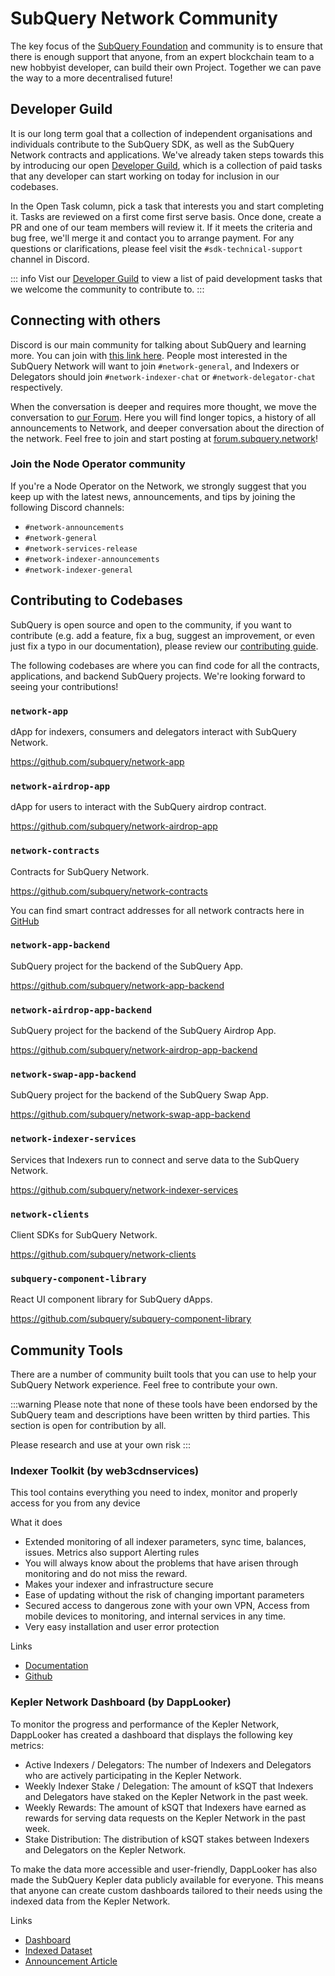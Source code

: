 # SubQuery Network Community

The key focus of the [SubQuery Foundation](./governance/foundation.md) and community is to ensure that there is enough support that anyone, from an expert blockchain team to a new hobbyist developer, can build their own Project. Together we can pave the way to a more decentralised future!

## Developer Guild

It is our long term goal that a collection of independent organisations and individuals contribute to the SubQuery SDK, as well as the SubQuery Network contracts and applications. We've already taken steps towards this by introducing our open [Developer Guild](https://github.com/orgs/subquery/projects/3?pane=info), which is a collection of paid tasks that any developer can start working on today for inclusion in our codebases.

In the Open Task column, pick a task that interests you and start completing it. Tasks are reviewed on a first come first serve basis. Once done, create a PR and one of our team members will review it. If it meets the criteria and bug free, we'll merge it and contact you to arrange payment. For any questions or clarifications, please feel visit the `#sdk-technical-support` channel in Discord.

::: info
Vist our [Developer Guild](https://github.com/orgs/subquery/projects/3?pane=info) to view a list of paid development tasks that we welcome the community to contribute to.
:::

## Connecting with others

Discord is our main community for talking about SubQuery and learning more. You can join with [this link here](https://discord.com/invite/subquery). People most interested in the SubQuery Network will want to join `#network-general`, and Indexers or Delegators should join `#network-indexer-chat` or `#network-delegator-chat` respectively.

When the conversation is deeper and requires more thought, we move the conversation to [our Forum](https://forum.subquery.network/). Here you will find longer topics, a history of all announcements to Network, and deeper conversation about the direction of the network. Feel free to join and start posting at [forum.subquery.network](https://forum.subquery.network/)!

### Join the Node Operator community

If you're a Node Operator on the Network, we strongly suggest that you keep up with the latest news, announcements, and tips by joining the following Discord channels:

- `#network-announcements`
- `#network-general`
- `#network-services-release`
- `#network-indexer-announcements`
- `#network-indexer-general`

## Contributing to Codebases

SubQuery is open source and open to the community, if you want to contribute (e.g. add a feature, fix a bug, suggest an improvement, or even just fix a typo in our documentation), please review our [contributing guide](../miscellaneous/contributing.md).

The following codebases are where you can find code for all the contracts, applications, and backend SubQuery projects. We're looking forward to seeing your contributions!

### `network-app`

dApp for indexers, consumers and delegators interact with SubQuery Network.

<https://github.com/subquery/network-app>

### `network-airdrop-app`

dApp for users to interact with the SubQuery airdrop contract.

<https://github.com/subquery/network-airdrop-app>

### `network-contracts`

Contracts for SubQuery Network.

<https://github.com/subquery/network-contracts>

You can find smart contract addresses for all network contracts here in [GitHub](https://github.com/subquery/network-contracts/blob/develop/publish/mainnet.json)

### `network-app-backend`

SubQuery project for the backend of the SubQuery App.

<https://github.com/subquery/network-app-backend>

### `network-airdrop-app-backend`

SubQuery project for the backend of the SubQuery Airdrop App.

<https://github.com/subquery/network-airdrop-app-backend>

### `network-swap-app-backend`

SubQuery project for the backend of the SubQuery Swap App.

<https://github.com/subquery/network-swap-app-backend>

### `network-indexer-services`

Services that Indexers run to connect and serve data to the SubQuery Network.

<https://github.com/subquery/network-indexer-services>

### `network-clients`

Client SDKs for SubQuery Network.

<https://github.com/subquery/network-clients>

### `subquery-component-library`

React UI component library for SubQuery dApps.

<https://github.com/subquery/subquery-component-library>

## Community Tools

There are a number of community built tools that you can use to help your SubQuery Network experience. Feel free to contribute your own.

:::warning
Please note that none of these tools have been endorsed by the SubQuery team and descriptions have been written by third parties. This section is open for contribution by all.

Please research and use at your own risk
:::

### Indexer Toolkit (by web3cdnservices)

This tool contains everything you need to index, monitor and properly access for you from any device

What it does

- Extended monitoring of all indexer parameters, sync time, balances, issues. Metrics also support Alerting rules
- You will always know about the problems that have arisen through monitoring and do not miss the reward.
- Makes your indexer and infrastructure secure
- Ease of updating without the risk of changing important parameters
- Secured access to dangerous zone with your own VPN, Access from mobile devices to monitoring, and internal services in any time.
- Very easy installation and user error protection

Links

- [Documentation](https://forum.subquery.network/t/indexer-toolkit/484)
- [Github](https://github.com/web3cdnservices/subquery-indexer-toolkit)

### Kepler Network Dashboard (by DappLooker)

To monitor the progress and performance of the Kepler Network, DappLooker has created a dashboard that displays the following key metrics:

- Active Indexers / Delegators: The number of Indexers and Delegators who are actively participating in the Kepler Network.
- Weekly Indexer Stake / Delegation: The amount of kSQT that Indexers and Delegators have staked on the Kepler Network in the past week.
- Weekly Rewards: The amount of kSQT that Indexers have earned as rewards for serving data requests on the Kepler Network in the past week.
- Stake Distribution: The distribution of kSQT stakes between Indexers and Delegators on the Kepler Network.

To make the data more accessible and user-friendly, DappLooker has also made the SubQuery Kepler data publicly available for everyone. This means that anyone can create custom dashboards tailored to their needs using the indexed data from the Kepler Network.

Links

- [Dashboard](https://dapplooker.com/dashboard/subquery-kepler-network-dashboard-577)
- [Indexed Dataset](https://analytics.dapplooker.com/browse/2/schema/subquery_kepler)
- [Announcement Article](https://blog.dapplooker.com/dapplooker-integrates-subquery-kepler-network-to-provide-analytics-and-dashboard-solution-to-web3-fb0c5aeea899)
